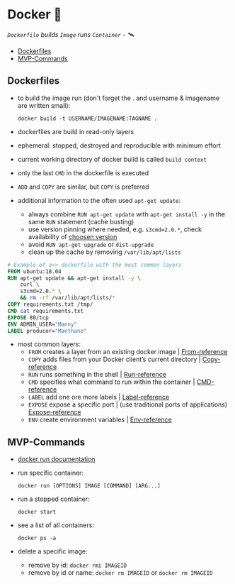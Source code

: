 # Docker :whale: 

*`Dockerfile` builds `Image` runs `Container` - :artificial_satellite:*

- [Dockerfiles](#Dockerfiles)
- [MVP-Commands](#MVP-Commands)

## Dockerfiles

- to build the image run (don't forget the . and username & imagename are written small):

   `docker build -t USERNAME/IMAGENAME:TAGNAME .`  

- dockerfiles are build in read-only layers
- ephemeral: stopped, destroyed and reproducible with minimum effort
- current working directory of docker build is called `build context`
- only the last `CMD` in the dockerfile is executed
- `ADD` and `COPY` are similar, but `COPY` is preferred

- additional information to the often used `apt-get update`:
  - always combine `RUN apt-get update` with `apt-get install -y` in the same `RUN` statement (cache busting)
  - use version pinning where needed, e.g. `s3cmd=2.0.*`, check availability of [choosen version](https://packages.ubuntu.com/search?suite=default&section=all&arch=any&keywords=s3cmd&searchon=names)
  - avoid `RUN apt-get upgrade` or `dist-upgrade`
  - clean up the cache by removing `/var/lib/apt/lists`

```dockerfile
# Example of a<> dockerfile with the most common layers
FROM ubuntu:18.04
RUN apt-get update && apt-get install -y \
	curl \
	s3cmd=2.0.* \
	&& rm -rf /var/lib/apt/lists/*
COPY requirements.txt /tmp/
CMD cat requirements.txt
EXPOSE 80/tcp
ENV ADMIN_USER="Manny"
LABEL producer="Manthano"
```

- most common layers:
   - `FROM` creates a layer from an existing docker image | [From-reference](https://docs.docker.com/engine/reference/builder/#from)
   - `COPY` adds files from your Docker client’s current directory | [Copy-reference](https://docs.docker.com/engine/reference/builder/#copy)
   - `RUN` runs something in the shell | [Run-reference](https://docs.docker.com/engine/reference/builder/#run)
   - `CMD` specifies what command to run within the container | [CMD-reference](https://docs.docker.com/engine/reference/builder/#cmd)
   - `LABEL` add one ore more labels | [Label-reference](https://docs.docker.com/engine/reference/builder/#label)
   - `EXPOSE` expose a specific port | (use traditional ports of applications) [Expose-reference](https://docs.docker.com/engine/reference/builder/#expose)
   - `ENV` create environment variables | [Env-reference](https://docs.docker.com/engine/reference/builder/#env)

## MVP-Commands

- [docker run documentation](https://docs.docker.com/engine/reference/commandline/run/)

- run specific container:

   `docker run [OPTIONS] IMAGE [COMMAND] [ARG...]`

- run a stopped container:

   `docker start`

- see a list of all containers:

   `docker ps -a`

- delete a specific image:
  - remove by id: `docker rmi IMAGEID`
  - remove by id or name: `docker rm IMAGEID` or `docker rm IMAGEID`